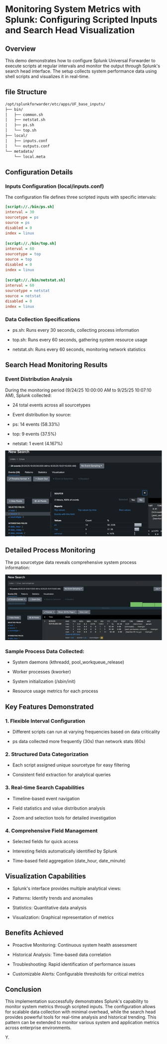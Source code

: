 # Monitoring System Metrics with Splunk: Configuring Scripted Inputs and Search Head Visualization

## Overview

This demo demonstrates how to configure Splunk Universal Forwarder to execute scripts at regular intervals and monitor the output through Splunk's search head interface. The setup collects system performance data using shell scripts and visualizes it in real-time.

## file Structure
```bash
/opt/splunkforwarder/etc/apps/UF_base_inputs/
├── bin/
│   ├── common.sh
│   ├── netstat.sh
│   ├── ps.sh
│   └── top.sh
├── local/
│   ├── inputs.conf
│   └── outputs.conf
└── metadata/
    └── local.meta
```
## Configuration Details

### Inputs Configuration (local/inputs.conf)
The configuration file defines three scripted inputs with specific intervals:
```ini
[script://./bin/ps.sh]
interval = 30
sourcetype = ps
source = ps
disabled = 0
index = linux

[script://./bin/top.sh]
interval = 60
sourcetype = top
source = top
disabled = 0
index = linux

[script://./bin/netstat.sh]
interval = 60
sourcetype = netstat
source = netstat
disabled = 0
index = linux
```
### Data Collection Specifications

- ps.sh: Runs every 30 seconds, collecting process information

- top.sh: Runs every 60 seconds, gathering system resource usage

- netstat.sh: Runs every 60 seconds, monitoring network statistics

## Search Head Monitoring Results

### Event Distribution Analysis
During the monitoring period (9/24/25 10:00:00 AM to 9/25/25 10:07:10 AM), Splunk collected:

- 24 total events across all sourcetypes

- Event distribution by source:

- ps: 14 events (58.33%)

- top: 9 events (37.5%)

- netstat: 1 event (4.167%)

![alt text](screenshots/[3].png)

## Detailed Process Monitoring
The ps sourcetype data reveals comprehensive system process information:

![alt text](screenshots/[4].png)

### Sample Process Data Collected:

- System daemons (kthreadd, pool_workqueue_release)

- Worker processes (kworker)

- System initialization (/sbin/init)

- Resource usage metrics for each process



## Key Features Demonstrated
### 1. Flexible Interval Configuration
- Different scripts can run at varying frequencies based on data criticality

- ps data collected more frequently (30s) than network stats (60s)

### 2. Structured Data Categorization
- Each script assigned unique sourcetype for easy filtering

- Consistent field extraction for analytical queries

### 3. Real-time Search Capabilities
- Timeline-based event navigation

- Field statistics and value distribution analysis

- Zoom and selection tools for detailed investigation

### 4. Comprehensive Field Management
- Selected fields for quick access

- Interesting fields automatically identified by Splunk

- Time-based field aggregation (date_hour, date_minute)


## Visualization Capabilities
- Splunk's interface provides multiple analytical views:

- Patterns: Identify trends and anomalies

- Statistics: Quantitative data analysis

- Visualization: Graphical representation of metrics

## Benefits Achieved
- Proactive Monitoring: Continuous system health assessment

- Historical Analysis: Time-based data correlation

- Troubleshooting: Rapid identification of performance issues

- Customizable Alerts: Configurable thresholds for critical metrics

## Conclusion
This implementation successfully demonstrates Splunk's capability to monitor system metrics through scripted inputs. The configuration allows for scalable data collection with minimal overhead, while the search head provides powerful tools for real-time analysis and historical trending. This pattern can be extended to monitor various system and application metrics across enterprise environments.

Y.